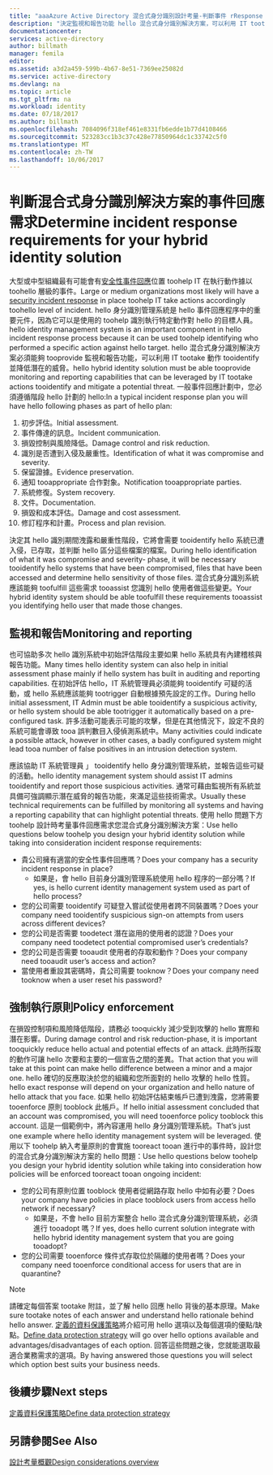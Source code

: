 ```yaml
---
title: "aaaAzure Active Directory 混合式身分識別設計考量-判斷事件 rResponse 需求 |Microsoft 文件"
description: "決定監視和報告功能 hello 混合式身分識別解決方案，可以利用 IT tootake 動作 tooidentify 並減輕潛在威脅"
documentationcenter: 
services: active-directory
author: billmath
manager: femila
editor: 
ms.assetid: a3d2a459-599b-4b67-8e51-7369ee25082d
ms.service: active-directory
ms.devlang: na
ms.topic: article
ms.tgt_pltfrm: na
ms.workload: identity
ms.date: 07/18/2017
ms.author: billmath
ms.openlocfilehash: 7084096f318ef461e8331fb6edde1b77d4108466
ms.sourcegitcommit: 523283cc1b3c37c428e77850964dc1c33742c5f0
ms.translationtype: MT
ms.contentlocale: zh-TW
ms.lasthandoff: 10/06/2017
---
```

# <a name="determine-incident-response-requirements-for-your-hybrid-identity-solution"></a><span data-ttu-id="e3fd5-103">判斷混合式身分識別解決方案的事件回應需求</span><span class="sxs-lookup"><span data-stu-id="e3fd5-103">Determine incident response requirements for your hybrid identity solution</span></span>
<span data-ttu-id="e3fd5-104">大型或中型組織最有可能會有[安全性事件回應](https://technet.microsoft.com/library/cc700825.aspx)位置 toohelp IT 在執行動作據以 toohello 層級的事件。</span><span class="sxs-lookup"><span data-stu-id="e3fd5-104">Large or medium organizations most likely will have a [security incident response](https://technet.microsoft.com/library/cc700825.aspx) in place toohelp IT take actions accordingly toohello level of incident.</span></span> <span data-ttu-id="e3fd5-105">hello 身分識別管理系統是 hello 事件回應程序中的重要元件，因為它可以是使用的 toohelp 識別執行特定動作對 hello 的目標人員。</span><span class="sxs-lookup"><span data-stu-id="e3fd5-105">hello identity management system is an important component in hello incident response process because it can be used toohelp identifying who performed a specific action against hello target.</span></span> <span data-ttu-id="e3fd5-106">hello 混合式身分識別解決方案必須能夠 tooprovide 監視和報告功能，可以利用 IT tootake 動作 tooidentify 並降低潛在的威脅。</span><span class="sxs-lookup"><span data-stu-id="e3fd5-106">hello hybrid identity solution must be able tooprovide monitoring and reporting capabilities that can be leveraged by IT tootake actions tooidentify and mitigate a potential threat.</span></span> <span data-ttu-id="e3fd5-107">一般事件回應計劃中，您必須遵循階段 hello 計劃的 hello:</span><span class="sxs-lookup"><span data-stu-id="e3fd5-107">In a typical incident response plan you will have hello following phases as part of hello plan:</span></span>

1. <span data-ttu-id="e3fd5-108">初步評估。</span><span class="sxs-lookup"><span data-stu-id="e3fd5-108">Initial assessment.</span></span>
2. <span data-ttu-id="e3fd5-109">事件傳達的訊息。</span><span class="sxs-lookup"><span data-stu-id="e3fd5-109">Incident communication.</span></span>
3. <span data-ttu-id="e3fd5-110">損毀控制與風險降低。</span><span class="sxs-lookup"><span data-stu-id="e3fd5-110">Damage control and risk reduction.</span></span>
4. <span data-ttu-id="e3fd5-111">識別是否遭到入侵及嚴重性。</span><span class="sxs-lookup"><span data-stu-id="e3fd5-111">Identification of what it was compromise and severity.</span></span>
5. <span data-ttu-id="e3fd5-112">保留證據。</span><span class="sxs-lookup"><span data-stu-id="e3fd5-112">Evidence preservation.</span></span>
6. <span data-ttu-id="e3fd5-113">通知 tooappropriate 合作對象。</span><span class="sxs-lookup"><span data-stu-id="e3fd5-113">Notification tooappropriate parties.</span></span>
7. <span data-ttu-id="e3fd5-114">系統修復。</span><span class="sxs-lookup"><span data-stu-id="e3fd5-114">System recovery.</span></span>
8. <span data-ttu-id="e3fd5-115">文件。</span><span class="sxs-lookup"><span data-stu-id="e3fd5-115">Documentation.</span></span>
9. <span data-ttu-id="e3fd5-116">損毀和成本評估。</span><span class="sxs-lookup"><span data-stu-id="e3fd5-116">Damage and cost assessment.</span></span>
10. <span data-ttu-id="e3fd5-117">修訂程序和計畫。</span><span class="sxs-lookup"><span data-stu-id="e3fd5-117">Process and plan revision.</span></span>

<span data-ttu-id="e3fd5-118">決定其 hello 識別期間洩露和嚴重性階段，它將會需要 tooidentify hello 系統已遭入侵，已存取，並判斷 hello 區分這些檔案的檔案。</span><span class="sxs-lookup"><span data-stu-id="e3fd5-118">During hello identification of what it was compromise and severity- phase, it will be necessary tooidentify hello systems that have been compromised, files that have been accessed and determine hello sensitivity of those files.</span></span> <span data-ttu-id="e3fd5-119">混合式身分識別系統應該能夠 toofulfill 這些需求 tooassist 您識別 hello 使用者做這些變更。</span><span class="sxs-lookup"><span data-stu-id="e3fd5-119">Your hybrid identity system should be able toofulfill these requirements tooassist you identifying hello user that made those changes.</span></span> 

## <a name="monitoring-and-reporting"></a><span data-ttu-id="e3fd5-120">監視和報告</span><span class="sxs-lookup"><span data-stu-id="e3fd5-120">Monitoring and reporting</span></span>
<span data-ttu-id="e3fd5-121">也可協助多次 hello 識別系統中初始評估階段主要如果 hello 系統具有內建稽核與報告功能。</span><span class="sxs-lookup"><span data-stu-id="e3fd5-121">Many times hello identity system can also help in initial assessment phase mainly if hello system has built in auditing and reporting capabilities.</span></span> <span data-ttu-id="e3fd5-122">在初始評估 hello，IT 系統管理員必須能夠 tooidentify 可疑的活動，或 hello 系統應該能夠 tootrigger 自動根據預先設定的工作。</span><span class="sxs-lookup"><span data-stu-id="e3fd5-122">During hello initial assessment, IT Admin must be able tooidentify a suspicious activity, or hello system should be able tootrigger it automatically based on a pre-configured task.</span></span> <span data-ttu-id="e3fd5-123">許多活動可能表示可能的攻擊，但是在其他情況下，設定不良的系統可能會導致 tooa 誤判數目入侵偵測系統中。</span><span class="sxs-lookup"><span data-stu-id="e3fd5-123">Many activities could indicate a possible attack, however in other cases, a badly configured system might lead tooa number of false positives in an intrusion detection system.</span></span> 

<span data-ttu-id="e3fd5-124">應該協助 IT 系統管理員 」 tooidentify hello 身分識別管理系統，並報告這些可疑的活動。</span><span class="sxs-lookup"><span data-stu-id="e3fd5-124">hello identity management system should assist IT admins tooidentify and report those suspicious activities.</span></span> <span data-ttu-id="e3fd5-125">通常可藉由監視所有系統並具備可強調顯示潛在威脅的報告功能，來滿足這些技術需求。</span><span class="sxs-lookup"><span data-stu-id="e3fd5-125">Usually these technical requirements can be fulfilled by monitoring all systems and having a reporting capability that can highlight potential threats.</span></span> <span data-ttu-id="e3fd5-126">使用 hello 問題下方 toohelp 設計時考量事件回應需求您混合式身分識別解決方案：</span><span class="sxs-lookup"><span data-stu-id="e3fd5-126">Use hello questions below toohelp you design your hybrid identity solution while taking into consideration incident response requirements:</span></span>

* <span data-ttu-id="e3fd5-127">貴公司擁有適當的安全性事件回應嗎？</span><span class="sxs-lookup"><span data-stu-id="e3fd5-127">Does your company has a security incident response in place?</span></span>
  * <span data-ttu-id="e3fd5-128">如果是，會 hello 目前身分識別管理系統使用 hello 程序的一部分嗎？</span><span class="sxs-lookup"><span data-stu-id="e3fd5-128">If yes, is hello current identity management system used as part of hello process?</span></span>
* <span data-ttu-id="e3fd5-129">您的公司需要 tooidentify 可疑登入嘗試從使用者跨不同裝置嗎？</span><span class="sxs-lookup"><span data-stu-id="e3fd5-129">Does your company need tooidentify suspicious sign-on attempts from users across different devices?</span></span>
* <span data-ttu-id="e3fd5-130">您的公司是否需要 toodetect 潛在盜用的使用者的認證？</span><span class="sxs-lookup"><span data-stu-id="e3fd5-130">Does your company need toodetect potential compromised user’s credentials?</span></span>
* <span data-ttu-id="e3fd5-131">您的公司是否需要 tooaudit 使用者的存取和動作？</span><span class="sxs-lookup"><span data-stu-id="e3fd5-131">Does your company need tooaudit user’s access and action?</span></span>
* <span data-ttu-id="e3fd5-132">當使用者重設其密碼時，貴公司需要 tooknow？</span><span class="sxs-lookup"><span data-stu-id="e3fd5-132">Does your company need tooknow when a user reset his password?</span></span>

## <a name="policy-enforcement"></a><span data-ttu-id="e3fd5-133">強制執行原則</span><span class="sxs-lookup"><span data-stu-id="e3fd5-133">Policy enforcement</span></span>
<span data-ttu-id="e3fd5-134">在損毀控制項和風險降低階段，請務必 tooquickly 減少受到攻擊的 hello 實際和潛在影響。</span><span class="sxs-lookup"><span data-stu-id="e3fd5-134">During damage control and risk reduction-phase, it is important tooquickly reduce hello actual and potential effects of an attack.</span></span> <span data-ttu-id="e3fd5-135">此時所採取的動作可讓 hello 次要和主要的一個宣告之間的差異。</span><span class="sxs-lookup"><span data-stu-id="e3fd5-135">That action that you will take at this point can make hello difference between a minor and a major one.</span></span> <span data-ttu-id="e3fd5-136">hello 確切的反應取決於您的組織和您所面對的 hello 攻擊的 hello 性質。</span><span class="sxs-lookup"><span data-stu-id="e3fd5-136">hello exact response will depend on your organization and hello nature of hello attack that you face.</span></span> <span data-ttu-id="e3fd5-137">如果 hello 初始評估結束帳戶已遭到洩露，您將需要 tooenforce 原則 tooblock 此帳戶。</span><span class="sxs-lookup"><span data-stu-id="e3fd5-137">If hello initial assessment concluded that an account was compromised, you will need tooenforce policy tooblock this account.</span></span> <span data-ttu-id="e3fd5-138">這是一個範例中，將內容運用 hello 身分識別管理系統。</span><span class="sxs-lookup"><span data-stu-id="e3fd5-138">That’s just one example where hello identity management system will be leveraged.</span></span> <span data-ttu-id="e3fd5-139">使用以下 toohelp 納入考量原則的會實施 tooreact tooan 進行中的事件時，設計您的混合式身分識別解決方案的 hello 問題：</span><span class="sxs-lookup"><span data-stu-id="e3fd5-139">Use hello questions below toohelp you design your hybrid identity solution while taking into consideration how policies will be enforced tooreact tooan ongoing incident:</span></span>

* <span data-ttu-id="e3fd5-140">您的公司有原則位置 tooblock 使用者從網路存取 hello 中如有必要？</span><span class="sxs-lookup"><span data-stu-id="e3fd5-140">Does your company have policies in place tooblock users from access hello network if necessary?</span></span>
  * <span data-ttu-id="e3fd5-141">如果是，不會 hello 目前方案整合 hello 混合式身分識別管理系統，必須進行 tooadopt 嗎？</span><span class="sxs-lookup"><span data-stu-id="e3fd5-141">If yes, does hello current solution integrate with hello hybrid identity management system that you are going tooadopt?</span></span>
* <span data-ttu-id="e3fd5-142">您的公司需要 tooenforce 條件式存取位於隔離的使用者嗎？</span><span class="sxs-lookup"><span data-stu-id="e3fd5-142">Does your company need tooenforce conditional access for users that are in quarantine?</span></span> 

> [!NOTE]
> <span data-ttu-id="e3fd5-143">請確定每個答案 tootake 附註，並了解 hello 回應 hello 背後的基本原理。</span><span class="sxs-lookup"><span data-stu-id="e3fd5-143">Make sure tootake notes of each answer and understand hello rationale behind hello answer.</span></span> <span data-ttu-id="e3fd5-144">[定義的資料保護策略](active-directory-hybrid-identity-design-considerations-data-protection-strategy.md)將介紹可用 hello 選項以及每個選項的優點/缺點。</span><span class="sxs-lookup"><span data-stu-id="e3fd5-144">[Define data protection strategy](active-directory-hybrid-identity-design-considerations-data-protection-strategy.md) will go over hello options available and advantages/disadvantages of each option.</span></span>  <span data-ttu-id="e3fd5-145">回答這些問題之後，您就能選取最適合業務需求的選項。</span><span class="sxs-lookup"><span data-stu-id="e3fd5-145">By having answered those questions you will select which option best suits your business needs.</span></span>
> 
> 

## <a name="next-steps"></a><span data-ttu-id="e3fd5-146">後續步驟</span><span class="sxs-lookup"><span data-stu-id="e3fd5-146">Next steps</span></span>
[<span data-ttu-id="e3fd5-147">定義資料保護策略</span><span class="sxs-lookup"><span data-stu-id="e3fd5-147">Define data protection strategy</span></span>](active-directory-hybrid-identity-design-considerations-data-protection-strategy.md)

## <a name="see-also"></a><span data-ttu-id="e3fd5-148">另請參閱</span><span class="sxs-lookup"><span data-stu-id="e3fd5-148">See Also</span></span>
[<span data-ttu-id="e3fd5-149">設計考量概觀</span><span class="sxs-lookup"><span data-stu-id="e3fd5-149">Design considerations overview</span></span>](active-directory-hybrid-identity-design-considerations-overview.md)

